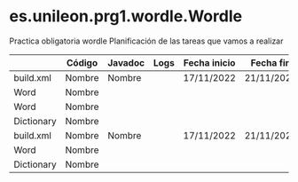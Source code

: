# es.unileon.prg1.wordle.Wordle
Practica obligatoria wordle
Planificación de las tareas que vamos a realizar


|               | Código        | Javadoc       |Logs	        | Fecha inicio	|  Fecha fin    |
| -----------   | -----------   |-----------    |-----------    | -----------   |-----------    |
| build.xml     | Nombre        |  Nombre       |               |  17/11/2022   |  21/11/2022   |
| Word          | Nombre        |               |               |               |               |
| Word          | Nombre        |               |               |               |               |
| Dictionary    | Nombre        |               |               |               |               |
| build.xml     | Nombre        |  Nombre       |               |  17/11/2022   |  21/11/2022   |
| Word          | Nombre        |               |               |               |               |
| Dictionary    | Nombre        |               |               |               |               |
